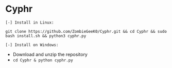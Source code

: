 # Cyphr

`[-] Install in Linux:`

```shell
git clone https://github.com/ZombieGeeK0/Cyphr.git && cd Cyphr && sudo bash install.sh && python3 cyphr.py
```
`[-] Install on Windows:`

- Download and unzip the repository
- `cd Cyphr & python cyphr.py`
